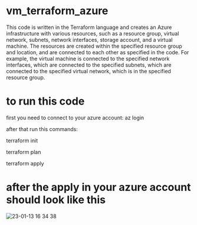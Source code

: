 # vm_terraform_azure
This code is written in the Terraform language and creates an Azure infrastructure with various resources, such as a resource group, virtual network, subnets, network interfaces, storage account, and a virtual machine. The resources are created within the specified resource group and location, and are connected to each other as specified in the code. For example, the virtual machine is connected to the specified network interfaces, which are connected to the specified subnets, which are connected to the specified virtual network, which is in the specified resource group.
# to run this code 
first you need to connect to your azure account: az login

after that run this commands:

terraform init

terraform plan

terraform apply

# after the apply in your azure account should look like this

![23-01-13 16 34 38](https://user-images.githubusercontent.com/86331971/212363778-b2722f32-31fb-4292-99f1-e8575a8b8008.jpg)

